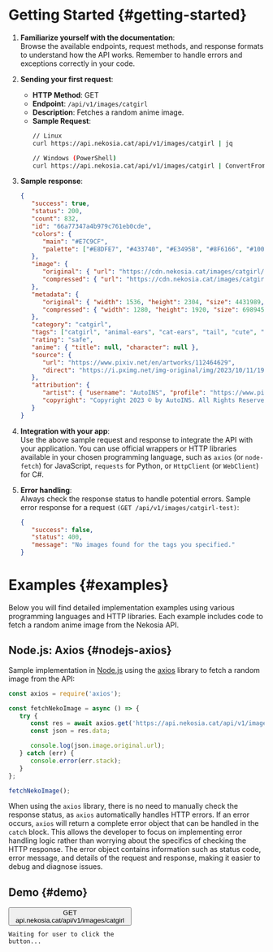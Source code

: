 [//]: # (Title: Getting Started - Nekosia API Docs)
[//]: # (Desc: Introductory guide for Nekosia API, covering setup, sending requests, and handling errors.)
[//]: # (Tags: getting started, nekosia api getting started, nekosia api docs, api introduction, api guide, nekosia tutorial, api setup, api integration, api examples)
[//]: # (Canonical: getting-started)
[//]: # (Creation date: 2024-07-29)
[//]: # (Last update: 2024-11-07)
[//]: # (Contributors: N/A)

# Getting Started {#getting-started}
1. **Familiarize yourself with the documentation**:  
   Browse the available endpoints, request methods, and response formats to understand how the API works. Remember to handle errors and exceptions correctly in your code.

2. **Sending your first request**:
   - **HTTP Method**: GET
   - **Endpoint**: `/api/v1/images/catgirl`
   - **Description**: Fetches a random anime image.
   - **Sample Request**:
     ```bash
     // Linux
     curl https://api.nekosia.cat/api/v1/images/catgirl | jq

     // Windows (PowerShell)
     curl https://api.nekosia.cat/api/v1/images/catgirl | ConvertFrom-Json | ConvertTo-Json -Depth 10
     ```

3. **Sample response**:
   ```json
   {
      "success": true,
      "status": 200,
      "count": 832,
      "id": "66a77347a4b979c761eb0cde",
      "colors": {
         "main": "#E7C9CF",
         "palette": ["#E8DFE7", "#433740", "#E3495B", "#8F6166", "#100B10", "#A4AECB", "#F99E37", "#695054", "#4D537C", "#310E13", "#8485AF", "#CE7D81", "#3D1126", "#6E6D6B"]
      },
      "image": {
         "original": { "url": "https://cdn.nekosia.cat/images/catgirl/66a77347a4b979c761eb0cde.png", "extension": "png" },
         "compressed": { "url": "https://cdn.nekosia.cat/images/catgirl/66a77347a4b979c761eb0cde-compressed.jpg", "extension": "jpeg" }
      },
      "metadata": {
         "original": { "width": 1536, "height": 2304, "size": 4431989, "extension": "png" },
         "compressed": { "width": 1280, "height": 1920, "size": 698945, "extension": "jpeg" }
      },
      "category": "catgirl",
      "tags": ["catgirl", "animal-ears", "cat-ears", "tail", "cute", "young-girl", "cuteness-is-justice", "thighs", "white-thigh-high-socks", "thigh-high-socks", "red-ribbon", "long-hair"],
      "rating": "safe",
      "anime": { "title": null, "character": null },
      "source": {
         "url": "https://www.pixiv.net/en/artworks/112464629",
         "direct": "https://i.pximg.net/img-original/img/2023/10/11/19/15/45/112464629_p0.png"
      },
      "attribution": {
         "artist": { "username": "AutoINS", "profile": "https://www.pixiv.net/en/users/87833254" },
         "copyright": "Copyright 2023 © by AutoINS. All Rights Reserved."
      }
   }
   ```

4. **Integration with your app**:  
   Use the above sample request and response to integrate the API with your application.
   You can use official wrappers or HTTP libraries available in your chosen programming language, such as `axios` (or `node-fetch`) for JavaScript, `requests` for Python, or `HttpClient` (or `WebClient`) for C#.

5. **Error handling**:  
   Always check the response status to handle potential errors. Sample error response for a request `(GET /api/v1/images/catgirl-test)`:
   ```json
   {
      "success": false,
      "status": 400,
      "message": "No images found for the tags you specified."
   }
   ```


# Examples {#examples}
Below you will find detailed implementation examples using various programming languages and HTTP libraries. Each example includes code to fetch a random anime image from the Nekosia API.

## Node.js: Axios {#nodejs-axios}
Sample implementation in [Node.js](https://nodejs.org) using the [axios](https://www.npmjs.com/package/axios) library to fetch a random image from the API:

```js
const axios = require('axios');

const fetchNekoImage = async () => {
   try {
      const res = await axios.get('https://api.nekosia.cat/api/v1/images/catgirl');
      const json = res.data;

      console.log(json.image.original.url);
   } catch (err) {
      console.error(err.stack);
   }
};

fetchNekoImage();
```

When using the `axios` library, there is no need to manually check the response status, as `axios` automatically handles HTTP errors.
If an error occurs, `axios` will return a complete error object that can be handled in the `catch` block.
This allows the developer to focus on implementing error handling logic rather than worrying about the specifics of checking the HTTP response.
The error object contains information such as status code, error message, and details of the request and response, making it easier to debug and diagnose issues.

## Demo {#demo}

<div style="display: flex;">
    <div style="flex: 1; padding-right: 20px;">
        <div class="code-block">
            <button onclick="fetchNekoImage()">GET api.nekosia.cat/api/v1/images/catgirl</button>
        </div>
        <pre style="margin-top: 10px;"><code class="hljs language-json" id="response-container">Waiting for user to click the button...</code></pre>
    </div>
    <div style="flex: 1; display: flex; justify-content: center; align-items: center;">
        <img id="neko-image" style="max-width:100%;display:none;cursor:pointer;" onclick="openImageInNewTab()" alt="Neko image">
    </div>
</div>